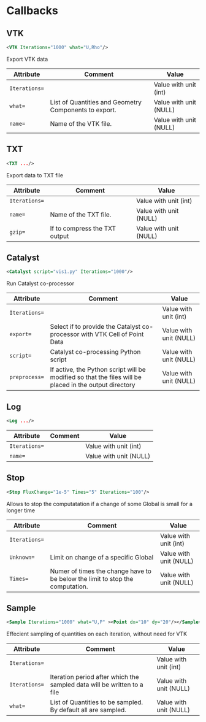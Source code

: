 #  Callbacks 
##  VTK 

```xml
<VTK Iterations="1000" what="U,Rho"/>
```

Export VTK data 

| Attribute | Comment | Value |
| --- | --- | --- |
| `Iterations=` |  | Value with unit (int) |
| `what=` | List of Quantities and Geometry Components to export. | Value with unit (NULL) |
| `name=` | Name of the VTK file. | Value with unit (NULL) |

##  TXT 

```xml
<TXT .../>
```

Export data to TXT file 

| Attribute | Comment | Value |
| --- | --- | --- |
| `Iterations=` |  | Value with unit (int) |
| `name=` | Name of the TXT file. | Value with unit (NULL) |
| `gzip=` | If to compress the TXT output | Value with unit (NULL) |

##  Catalyst 

```xml
<Catalyst script="vis1.py" Iterations="1000"/>
```

Run Catalyst co-processor 

| Attribute | Comment | Value |
| --- | --- | --- |
| `Iterations=` |  | Value with unit (int) |
| `export=` | Select if to provide the Catalyst co-processor with VTK Cell of Point Data | Value with unit (NULL) |
| `script=` | Catalyst co-processing Python script | Value with unit (NULL) |
| `preprocess=` | If active, the Python script will be modified so that the files will be placed in the output directory | Value with unit (NULL) |

##  Log 

```xml
<Log .../>
```

 

| Attribute | Comment | Value |
| --- | --- | --- |
| `Iterations=` |  | Value with unit (int) |
| `name=` |  | Value with unit (NULL) |

##  Stop 

```xml
<Stop FluxChange="1e-5" Times="5" Iterations="100"/>
```

Allows to stop the computatation if a change of some Global is small for a longer time 

| Attribute | Comment | Value |
| --- | --- | --- |
| `Iterations=` |  | Value with unit (int) |
| `Unknown=` | Limit on change of a specific Global | Value with unit (NULL) |
| `Times=` | Numer of times the change have to be below the limit to stop the computation. | Value with unit (NULL) |

##  Sample 

```xml
<Sample Iterations="1000" what="U,P" ><Point dx="10" dy="20"/></Sample>
```

Effecient sampling of quantities on each iteration, without need for VTK 

| Attribute | Comment | Value |
| --- | --- | --- |
| `Iterations=` |  | Value with unit (int) |
| `Iterations=` | Iteration period after which the sampled data will be written to a file | Value with unit (NULL) |
| `what=` | List of Quantities to be sampled. By default all are sampled. | Value with unit (NULL) |

